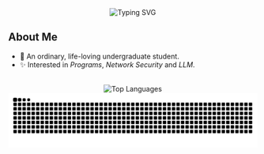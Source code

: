 <div align="center">
  <img src="https://readme-typing-svg.demolab.com/?lines=print(%22Hello+World!%22)&font=Fira+Code&center=true&width=450&height=50&duration=4000" alt="Typing SVG" />
</div>

## About Me

- 💬 An ordinary, life-loving undergraduate student.
- ✨ Interested in *Programs*, *Network Security* and *LLM*.

<br>

<div align="center">
  <picture>
    <!-- 深色模式使用 radical -->
    <source 
      srcset="https://github-readme-stats.vercel.app/api/top-langs/?username=Aununo&layout=compact&theme=radical" 
      media="(prefers-color-scheme: dark)"
    />
    <!-- 浅色模式使用 default -->
    <source
      srcset="https://github-readme-stats.vercel.app/api/top-langs/?username=Aununo&layout=compact&theme=default" 
      media="(prefers-color-scheme: light)"
    />
    <!-- 默认显示（浅色模式） -->
    <img 
      src="https://github-readme-stats.vercel.app/api/top-langs/?username=Aununo&layout=compact&theme=radical" 
      alt="Top Languages"
    />
  </picture>
</div>


<picture>
  <source media="(prefers-color-scheme: dark)" srcset="https://raw.githubusercontent.com/Aununo/Aununo/output/github-contribution-grid-snake-dark.svg">
  <source media="(prefers-color-scheme: light)" srcset="https://raw.githubusercontent.com/Aununo/Aununo/output/github-contribution-grid-snake.svg">
  <img alt="github contribution grid snake animation" src="https://raw.githubusercontent.com/Aununo/Aununo/output/github-contribution-grid-snake.svg">
</picture>


<!--
**Aununo/Aununo** is a ✨ _special_ ✨ repository because its `README.md` (this file) appears on your GitHub profile.

Here are some ideas to get you started:

- 🔭 I’m currently working on ...
- 🌱 I’m currently learning ...
- 👯 I’m looking to collaborate on ...
- 🤔 I’m looking for help with ...
- 💬 Ask me about ...
- 📫 How to reach me: ...
- 😄 Pronouns: ...
- ⚡ Fun fact: ...
-->

